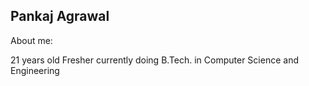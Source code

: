 ## Pankaj Agrawal

About me:

21 years old Fresher currently doing B.Tech. in Computer Science and Engineering
